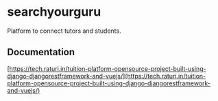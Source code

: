 # searchyourguru

Platform to connect tutors and students.
## Documentation
[https://tech.raturi.in/tuition-platform-opensource-project-built-using-django-djangorestframework-and-vuejs/](https://tech.raturi.in/tuition-platform-opensource-project-built-using-django-djangorestframework-and-vuejs/)
